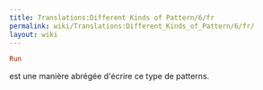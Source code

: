 ```yaml
---
title: Translations:Different Kinds of Pattern/6/fr
permalink: wiki/Translations:Different_Kinds_of_Pattern/6/fr/
layout: wiki
---
```


``` Haskell
Run
```

est une manière abrégée d'écrire ce type de patterns.
